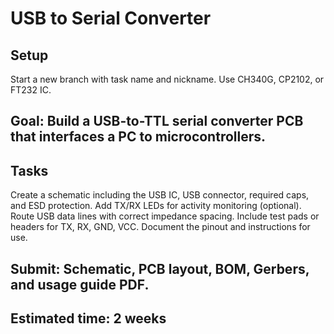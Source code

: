 # USB to Serial Converter 

## Setup
Start a new branch with task name and nickname.
Use CH340G, CP2102, or FT232 IC.

## Goal: Build a USB-to-TTL serial converter PCB that interfaces a PC to microcontrollers.

## Tasks
Create a schematic including the USB IC, USB connector, required caps, and ESD protection.
Add TX/RX LEDs for activity monitoring (optional).
Route USB data lines with correct impedance spacing.
Include test pads or headers for TX, RX, GND, VCC.
Document the pinout and instructions for use.

## Submit: Schematic, PCB layout, BOM, Gerbers, and usage guide PDF.
## Estimated time: 2 weeks